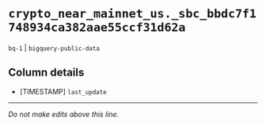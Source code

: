 # `crypto_near_mainnet_us._sbc_bbdc7f1748934ca382aae55ccf31d62a`
`bq-1` | `bigquery-public-data`

## Column details
* [TIMESTAMP] `last_update`

-------------------------------------------------------------------------------
*Do not make edits above this line.*
